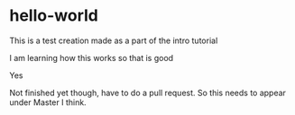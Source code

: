 # hello-world
This is a test creation made as a part of the intro tutorial

I am learning how this works so that is good

Yes

Not finished yet though, have to do a pull request. So this needs to appear under Master I think.
